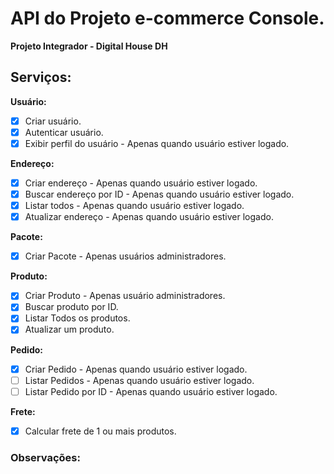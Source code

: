 # API do Projeto e-commerce Console.
**Projeto Integrador - Digital House DH**

## Serviços:
**Usuário:**
- [x] Criar usuário.
- [x] Autenticar usuário.
- [x] Exibir perfil do usuário - Apenas quando usuário estiver logado.
  
**Endereço:**
- [x] Criar endereço - Apenas quando usuário estiver logado.
- [x] Buscar endereço por ID - Apenas quando usuário estiver logado.
- [x] Listar todos - Apenas quando usuário estiver logado.
- [x] Atualizar endereço - Apenas quando usuário estiver logado.

**Pacote:**
- [x] Criar Pacote - Apenas usuários administradores.
  
**Produto:**
- [x] Criar Produto - Apenas usuário administradores.
- [x] Buscar produto por ID.
- [x] Listar Todos os produtos.
- [x] Atualizar um produto.

**Pedido:**
- [x] Criar Pedido - Apenas quando usuário estiver logado.
- [ ] Listar Pedidos - Apenas quando usuário estiver logado.
- [ ] Listar Pedido por ID - Apenas quando usuário estiver logado.
  
**Frete:**
- [x] Calcular frete de 1 ou mais produtos.

### Observações: 
